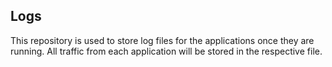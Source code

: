## Logs

This repository is used to store log files for the applications once they are running. All traffic from each application will be stored in the respective file.